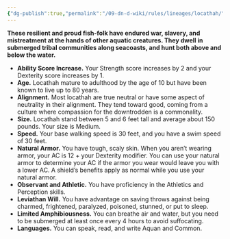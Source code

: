 ```yaml
---
{"dg-publish":true,"permalink":"/09-dn-d-wiki/rules/lineages/locathah/","tags":["race"]}
---
```



**These resilient and proud fish-folk have endured war, slavery, and mistreatment at the hands of other aquatic creatures. They dwell in submerged tribal communities along seacoasts, and hunt both above and below the water.**

- **Ability Score Increase.** Your Strength score increases by 2 and your Dexterity score increases by 1.
- **Age.** Locathah mature to adulthood by the age of 10 but have been known to live up to 80 years.
- **Alignment.** Most locathah are true neutral or have some aspect of neutrality in their alignment. They tend toward good, coming from a culture where compassion for the downtrodden is a commonality.
- **Size.** Locathah stand between 5 and 6 feet tall and average about 150 pounds. Your size is Medium.
- **Speed.** Your base walking speed is 30 feet, and you have a swim speed of 30 feet.
- **Natural Armor.** You have tough, scaly skin. When you aren’t wearing armor, your AC is 12 + your Dexterity modifier. You can use your natural armor to determine your AC if the armor you wear would leave you with a lower AC. A shield’s benefits apply as normal while you use your natural armor.
- **Observant and Athletic.** You have proficiency in the Athletics and Perception skills.
- **Leviathan Will.** You have advantage on saving throws against being charmed, frightened, paralyzed, poisoned, stunned, or put to sleep.
- **Limited Amphibiousness.** You can breathe air and water, but you need to be submerged at least once every 4 hours to avoid suffocating.
- **Languages.** You can speak, read, and write Aquan and Common.